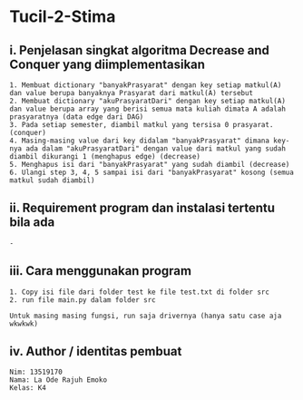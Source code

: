 # Tucil-2-Stima

## i. Penjelasan singkat algoritma Decrease and Conquer yang diimplementasikan
	1. Membuat dictionary "banyakPrasyarat" dengan key setiap matkul(A) dan value berupa banyaknya Prasyarat dari matkul(A) tersebut
	2. Membuat dictionary "akuPrasyaratDari" dengan key setiap matkul(A) dan value berupa array yang berisi semua mata kuliah dimata A adalah prasyaratnya (data edge dari DAG)
	3. Pada setiap semester, diambil matkul yang tersisa 0 prasyarat. (conquer)
	4. Masing-masing value dari key didalam "banyakPrasyarat" dimana key-nya ada dalam "akuPrasyaratDari" dengan value dari matkul yang sudah diambil dikurangi 1 (menghapus edge) (decrease)
	5. Menghapus isi dari "banyakPrasyarat" yang sudah diambil (decrease)
	6. Ulangi step 3, 4, 5 sampai isi dari "banyakPrasyarat" kosong (semua matkul sudah diambil)

## ii. Requirement program dan instalasi tertentu bila ada
	-

## iii. Cara menggunakan program
	1. Copy isi file dari folder test ke file test.txt di folder src
	2. run file main.py dalam folder src

	Untuk masing masing fungsi, run saja drivernya (hanya satu case aja wkwkwk)

## iv. Author / identitas pembuat
	Nim: 13519170
	Nama: La Ode Rajuh Emoko
	Kelas: K4
	